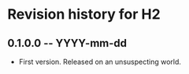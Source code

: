 # Revision history for H2

## 0.1.0.0 -- YYYY-mm-dd

* First version. Released on an unsuspecting world.
